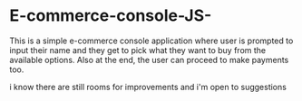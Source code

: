 # E-commerce-console-JS-

  This is a simple e-commerce console application
  where user is prompted to input their name and they get to pick what they want to buy from the available options.
  Also at the end, the user can proceed to make payments too.
  
  
  i know there are still rooms for improvements and i'm open to suggestions
